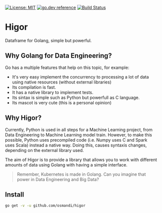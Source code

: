 [![License: MIT](https://img.shields.io/badge/License-MIT-yellow.svg)](https://opensource.org/licenses/MIT) 
[![go.dev reference](https://img.shields.io/badge/go.dev-reference-007d9c?logo=go&logoColor=white&style=flat-square)](https://pkg.go.dev/github.com/osmandi/higor)
[![Build Status](https://travis-ci.com/osmandi/higor.svg?branch=master)](https://travis-ci.com/osmandi/higor)



# Higor

Dataframe for Golang, simple but powerful.

## Why Golang for Data Engineering?

Go has a multiple features that help on this topic, for example:
- It's very easy implement the concurrency to processing a lot of data using native resources (without external libraries)
- Its compilation is fast.
- It has a native library to implement tests.
- Its sintax is simple such as Python but powerfull as C language.
- Its mascot is very cute (this is a personal opinion)

## Why Higor?

Currently, Python is used in all steps for a Machine Learning project, from Data Engineering to Machine Learning model train. However, to make this possible, Python uses precompiled code (i.e. Numpy uses C and Spark uses Scala) instead a native way. Doing this, causes syntaxis changes, depending on the external library used.

The aim of Higor is to provide a library that allows you to work with different amounts of data using Golang with having a simple interface.

> Remember, Kubernetes is made in Golang. Can you imagine that power in Data Engineering and Big Data?

## Install

```Bash
go get -v -u github.com/osmandi/higor
```

